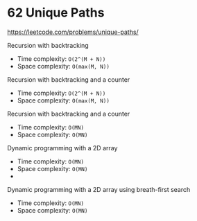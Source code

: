 # 62 Unique Paths

https://leetcode.com/problems/unique-paths/

Recursion with backtracking
- Time complexity: `O(2^(M + N))`
- Space complexity: `O(max(M, N))`

Recursion with backtracking and a counter
- Time complexity: `O(2^(M + N))`
- Space complexity: `O(max(M, N))`

Recursion with backtracking and a counter
- Time complexity: `O(MN)`
- Space complexity: `O(MN)`

Dynamic programming with a 2D array
- Time complexity: `O(MN)`
- Space complexity: `O(MN)`
- 
Dynamic programming with a 2D array using breath-first search
- Time complexity: `O(MN)`
- Space complexity: `O(MN)`

